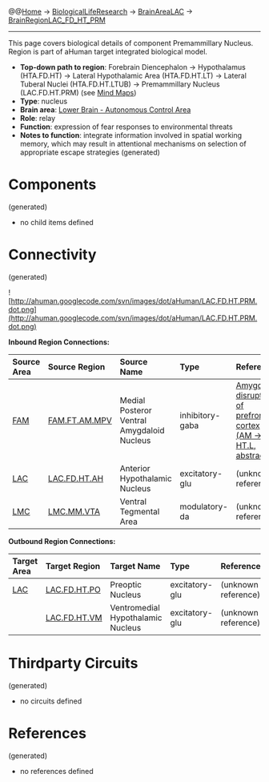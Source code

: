 @@[Home](Home.md) -> [BiologicalLifeResearch](BiologicalLifeResearch.md) -> [BrainAreaLAC](BrainAreaLAC.md) -> [BrainRegionLAC\_FD\_HT\_PRM](BrainRegionLAC_FD_HT_PRM.md)

---


This page covers biological details of component Premammillary Nucleus.
Region is part of aHuman target integrated biological model.

  * **Top-down path to region**: Forebrain Diencephalon -> Hypothalamus (HTA.FD.HT) -> Lateral Hypothalamic Area (HTA.FD.HT.LT) -> Lateral Tuberal Nuclei (HTA.FD.HT.LTUB) -> Premammillary Nucleus (LAC.FD.HT.PRM) (see [Mind Maps](OverallMindMaps.md))
  * **Type**: nucleus
  * **Brain area**: [Lower Brain - Autonomous Control Area](BrainAreaLAC.md)
  * **Role**: relay
  * **Function**: expression of fear responses to environmental threats
  * **Notes to function**: integrate information involved in spatial working memory, which may result in attentional mechanisms on selection of appropriate escape strategies
(generated)
# Components #
(generated)


  * no child items defined

# Connectivity #
(generated)


![http://ahuman.googlecode.com/svn/images/dot/aHuman/LAC.FD.HT.PRM.dot.png](http://ahuman.googlecode.com/svn/images/dot/aHuman/LAC.FD.HT.PRM.dot.png)

**Inbound Region Connections:**

| **Source Area** | **Source Region** | **Source Name** | **Type** | **Reference** |
|:----------------|:------------------|:----------------|:---------|:--------------|
| [FAM](BrainAreaFAM.md) | [FAM.FT.AM.MPV](BrainRegionFAM_FT_AM_MPV.md) | Medial Posteror Ventral Amygdaloid Nucleus | inhibitory-gaba | [Amygdalar disruption of prefrontal cortex (AM -> HT.L, abstract)](http://neuropolitics.org/defaultmay10.asp) |
| [LAC](BrainAreaLAC.md) | [LAC.FD.HT.AH](BrainRegionLAC_FD_HT_AH.md) | Anterior Hypothalamic Nucleus | excitatory-glu | (unknown reference) |
| [LMC](BrainAreaLMC.md) | [LMC.MM.VTA](BrainRegionLMC_MM_VTA.md) | Ventral Tegmental Area | modulatory-da | (unknown reference) |

**Outbound Region Connections:**

| **Target Area** | **Target Region** | **Target Name** | **Type** | **Reference** |
|:----------------|:------------------|:----------------|:---------|:--------------|
| [LAC](BrainAreaLAC.md) | [LAC.FD.HT.PO](BrainRegionLAC_FD_HT_PO.md) | Preoptic Nucleus | excitatory-glu | (unknown reference) |
|                 | [LAC.FD.HT.VM](BrainRegionLAC_FD_HT_VM.md) | Ventromedial Hypothalamic Nucleus | excitatory-glu | (unknown reference) |

# Thirdparty Circuits #
(generated)

  * no circuits defined

# References #
(generated)

  * no references defined
